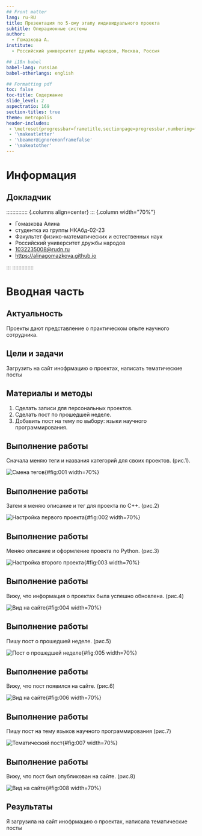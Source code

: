 ```yaml
---
## Front matter
lang: ru-RU
title: Презентация по 5-ому этапу индивидуального проекта
subtitle: Операционные системы
author:
  - Гомазкова А.
institute:
  - Российский университет дружбы народов, Москва, Россия

## i18n babel
babel-lang: russian
babel-otherlangs: english

## Formatting pdf
toc: false
toc-title: Содержание
slide_level: 2
aspectratio: 169
section-titles: true
theme: metropolis
header-includes:
 - \metroset{progressbar=frametitle,sectionpage=progressbar,numbering=fraction}
 - '\makeatletter'
 - '\beamer@ignorenonframefalse'
 - '\makeatother'
---
```


# Информация

## Докладчик

:::::::::::::: {.columns align=center}
::: {.column width="70%"}

  * Гомазкова Алина
  * студентка из группы НКАбд-02-23
  * Факультет физико-математических и естественных наук
  * Российский университет дружбы народов
  * [1032235008@rudn.ru](mailto:1032235008@rudn.ru)
  * <https://alinagomazkova.github.io>

:::
::::::::::::::

# Вводная часть

## Актуальность

Проекты дают представление о практическом опыте научного сотрудника.

## Цели и задачи

Загрузить на сайт инофрмацию о проектах, написать тематические посты

## Материалы и методы

1. Сделать записи для персональных проектов.
2. Сделать пост по прошедшей неделе.
3. Добавить пост на тему по выбору: языки научного программирования.

## Выполнение работы

Сначала меняю теги и названия категорий для своих проектов. (рис.1).

![Смена тегов](image/1.png){#fig:001 width=70%}

## Выполнение работы

Затем я меняю описание и тег для проекта по С++. (рис.2)

![Настройка первого проекта](image/3.png){#fig:002 width=70%}

## Выполнение работы

Меняю описание и оформление проекта по Python. (рис.3)

![Настройка второго проекта](image/2.png){#fig:003 width=70%}

## Выполнение работы

Вижу, что информация о проектах была успешно обновлена. (рис.4)

![Вид на сайте](image/4.png){#fig:004 width=70%}

## Выполнение работы

Пишу пост о прошедшей неделе.  (рис.5)

![Пост о прошедшей неделе](image/5.png){#fig:005 width=70%}

## Выполнение работы

Вижу, что пост появился на сайте. (рис.6)

![Вид на сайте](image/6.png){#fig:006 width=70%}

## Выполнение работы

Пишу пост на тему языков научного программирования  (рис.7)

![Тематический пост](image/7.png){#fig:007 width=70%}

## Выполнение работы

Вижу, что пост был опубликован на сайте. (рис.8)

![Вид на сайте](image/8.png){#fig:008 width=70%}

## Результаты

Я загрузила на сайт инофрмацию о проектах, написала тематические посты
